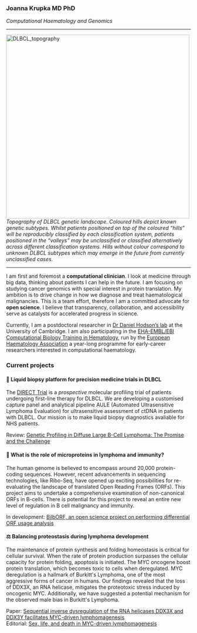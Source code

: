 ### Joanna Krupka MD PhD

_Computational Haematology and Genomics_

---
<img width="500" alt="DLBCL_topography" align = "left" src="https://github.com/ashakru/ashakru/assets/32344189/9ebc17a8-d7c8-4cd8-8dc1-9e5cc7e0c795">

_Topography of DLBCL genetic landscape. Coloured hills depict known genetic subtypes. Whilst patients positioned on top of the coloured “hills” will be reproducibly classified by each classification system, patients positioned in the “valleys” may be unclassified or classified alternatively across different classification systems. Hills without colour correspond to unknown DLBCL subtypes which may emerge in the future from currently unclassified cases._

---



I am first and foremost a **computational clinician**. I look at medicine through big data, thinking about patients I can help in the future. I am focusing on studying cancer genomics with special interest in protein translation. My ambition is to drive change in how we diagnose and treat haematological malignancies. This is a team effort, therefore I am a committed advocate for **open science**. I believe that transparency, collaboration, and accessibility serve as catalysts for accelerated progress in science. 

Currently, I am a postdoctoral researcher in [Dr Daniel Hodson’s lab](https://www.stemcells.cam.ac.uk/people/pi/hodson) at the University of Cambridge. I am also participating in the [EHA-EMBL/EBI Computational Biology Training in Hematology](https://ehaweb.org/research/research-trainings/eha-emblebi-computational-biology-training-in-hematology-2/winners-of-cbth/), run by the [European Haematology Association](https://ehaweb.org) a year-long programme for early-career researchers interested in computational haematology. 

### Current projects

#### :dart: Liquid biopsy platform for precision medicine trials in DLBCL 

The [DIRECT Trial](https://www.youtube.com/watch?v=tgl6z_Y7IyI) is a *prospective* molecular profiling trial of patients undergoing first-line therapy for DLBCL. We are developing a customised capture panel and analytical pipeline AULE (Automated Ultrasensitive Lymphoma Evaluation) for ultrasensitive assessment of ctDNA in patients with DLBCL. Our mission is to make liquid biopsy diagnostics avaliable for NHS patients. 

Review: [Genetic Profiling in Diffuse Large B-Cell Lymphoma: The Promise and the Challenge](https://www.sciencedirect.com/science/article/abs/pii/S0893395222000072)

#### :crystal_ball: What is the role of microproteins in lymphoma and immunity?

The human genome is believed to encompass around 20,000 protein-coding sequences. However, recent advancements in sequencing technologies, like Ribo-Seq, have opened up exciting possibilities for re-evaluating the landscape of translated Open Reading Frames (ORFs). This project aims to undertake a comprehensive examination of non-canonical ORFs in B-cells. There is potential for this project to reveal an entire new level of regulation in B cell malignancy and immunity. 

In development: [BilbORF, an open science project on performing differential ORF usage analysis](https://github.com/ashakru/BilbORF)

#### ⚖️ Balancing proteostasis during lymphoma development 

The maintenance of protein synthesis and folding homeostasis is critical for cellular survival. When the rate of protein production surpasses the cellular capacity for protein folding, apoptosis is initiated. The MYC oncogene boost protein translation, which becomes toxic to cells when deregulated. MYC deregulation is a hallmark of Burkitt's Lymphoma, one of the most aggressive forms of cancer in humans. Our findings revealed that the loss of DDX3X, an RNA helicase, mitigates the proteotoxic stress induced by oncogenic MYC. Additionally, we have suggested a potential mechanism for the observed male bias in Burkitt's Lymphoma.

Paper: [Sequential inverse dysregulation of the RNA helicases DDX3X and DDX3Y facilitates MYC-driven lymphomagenesis](https://www.sciencedirect.com/science/article/pii/S1097276521006250?via%3Dihub)  
Editorial: [Sex, life, and death in MYC-driven lymphomagenesis](https://www.sciencedirect.com/science/article/pii/S1097276521007437)

